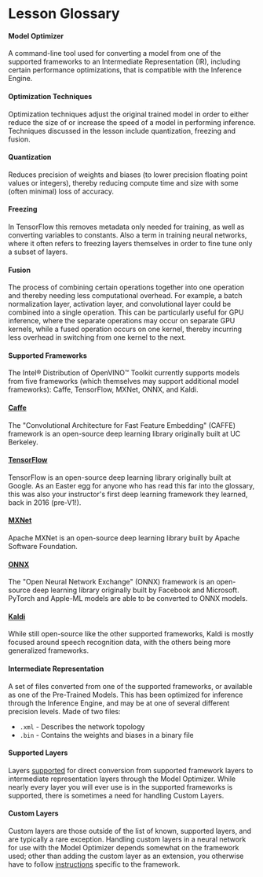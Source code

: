 # Lesson Glossary

#### Model Optimizer

A command-line tool used for converting a model from one of the supported frameworks to an Intermediate Representation (IR), including certain performance optimizations, that is compatible with the Inference Engine.

#### Optimization Techniques

Optimization techniques adjust the original trained model in order to either reduce the size of or increase the speed of a model in performing inference. Techniques discussed in the lesson include quantization, freezing and fusion.

#### Quantization

Reduces precision of weights and biases (to lower precision floating point values or integers), thereby reducing compute time and size with some (often minimal) loss of accuracy.

#### Freezing

In TensorFlow this removes metadata only needed for training, as well as converting variables to constants. Also a term in training neural networks, where it often refers to freezing layers themselves in order to fine tune only a subset of layers.

#### Fusion

The process of combining certain operations together into one operation and thereby needing less computational overhead. For example, a batch normalization layer, activation layer, and convolutional layer could be combined into a single operation. This can be particularly useful for GPU inference, where the separate operations may occur on separate GPU kernels, while a fused operation occurs on one kernel, thereby incurring less overhead in switching from one kernel to the next.

#### Supported Frameworks

The Intel® Distribution of OpenVINO™ Toolkit currently supports models from five frameworks (which themselves may support additional model frameworks): Caffe, TensorFlow, MXNet, ONNX, and Kaldi.

#### [Caffe](https://caffe.berkeleyvision.org/)

The "Convolutional Architecture for Fast Feature Embedding" (CAFFE) framework is an open-source deep learning library originally built at UC Berkeley.

#### [TensorFlow](https://www.tensorflow.org/)

TensorFlow is an open-source deep learning library originally built at Google. As an Easter egg for anyone who has read this far into the glossary, this was also your instructor's first deep learning framework they learned, back in 2016 (pre-V1!).

#### [MXNet](https://mxnet.apache.org/)

Apache MXNet is an open-source deep learning library built by Apache Software Foundation.

#### [ONNX](https://onnx.ai/)

The "Open Neural Network Exchange" (ONNX) framework is an open-source deep learning library originally built by Facebook and Microsoft. PyTorch and Apple-ML models are able to be converted to ONNX models.

#### [Kaldi](https://kaldi-asr.org/doc/dnn.html)

While still open-source like the other supported frameworks, Kaldi is mostly focused around speech recognition data, with the others being more generalized frameworks.

#### Intermediate Representation

A set of files converted from one of the supported frameworks, or available as one of the Pre-Trained Models. This has been optimized for inference through the Inference Engine, and may be at one of several different precision levels. Made of two files:

-   `.xml` - Describes the network topology
-   `.bin` - Contains the weights and biases in a binary file

#### Supported Layers

Layers [supported](https://docs.openvinotoolkit.org/latest/_docs_MO_DG_prepare_model_Supported_Frameworks_Layers.html) for direct conversion from supported framework layers to intermediate representation layers through the Model Optimizer. While nearly every layer you will ever use is in the supported frameworks is supported, there is sometimes a need for handling Custom Layers.

#### Custom Layers

Custom layers are those outside of the list of known, supported layers, and are typically a rare exception. Handling custom layers in a neural network for use with the Model Optimizer depends somewhat on the framework used; other than adding the custom layer as an extension, you otherwise have to follow [instructions](https://docs.openvinotoolkit.org/latest/_docs_MO_DG_prepare_model_customize_model_optimizer_Customize_Model_Optimizer.html) specific to the framework.

